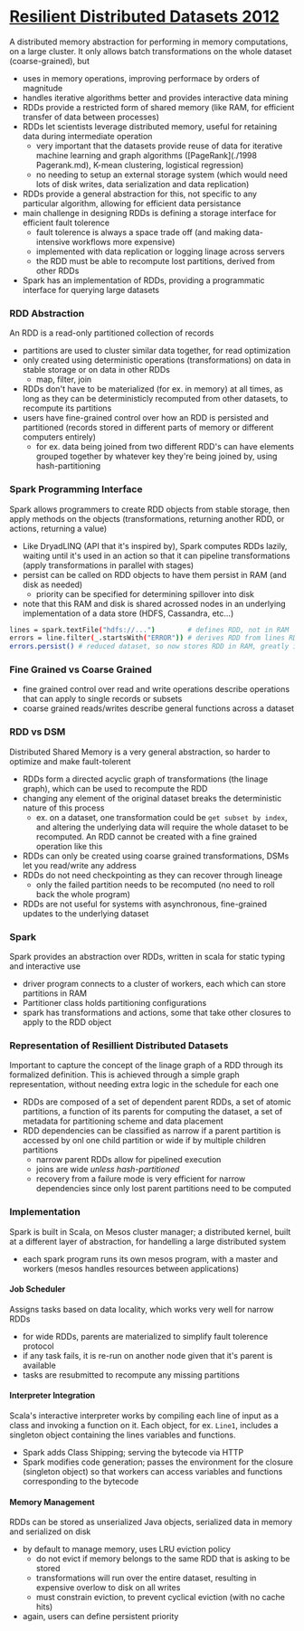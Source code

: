 # [Resilient Distributed Datasets 2012](http://www-bcf.usc.edu/~minlanyu/teach/csci599-fall12/papers/nsdi_spark.pdf)
A distributed memory abstraction for performing in memory computations, on a large cluster. It only allows batch transformations on the whole dataset (coarse-grained), but 
- uses in memory operations, improving performace by orders of magnitude
- handles iterative algorithms better and provides interactive data mining
- RDDs provide a restricted form of shared memory (like RAM, for efficient transfer of data between processes)
- RDDs let scientists leverage distributed memory, useful for retaining data during intermediate operation
  - very important that the datasets provide reuse of data for iterative machine learning and graph algorithms ([PageRank](./1998 Pagerank.md), K-mean clustering, logistical regression)
  - no needing to setup an external storage system (which would need lots of disk writes, data serialization and data replication)
- RDDs provide a general abstraction for this, not specific to any particular algorithm, allowing for efficient data persistance 
- main challenge in designing RDDs is defining a storage interface for efficient fault tolerence
  - fault tolerence is always a space trade off (and making data-intensive workflows more expensive)
  - implemented with data replication or logging linage across servers
  - the RDD must be able to recompute lost partitions, derived from other RDDs
- Spark has an implementation of RDDs, providing a programmatic interface for querying large datasets

### RDD Abstraction
An RDD is a read-only partitioned collection of records
- partitions are used to cluster similar data together, for read optimization
- only created using deterministic operations (transformations) on data in stable storage or on data in other RDDs
  - map, filter, join
- RDDs don't have to be materialized (for ex. in memory) at all times, as long as they can be deterministicly recomputed from other datasets, to recompute its partitions
- users have fine-grained control over how an RDD is persisted and partitioned (records stored in different parts of memory or different computers entirely)
  - for ex. data being joined from two different RDD's can have elements grouped together by whatever key they're being joined by, using hash-partitioning

### Spark Programming Interface
Spark allows programmers to create RDD objects from stable storage, then apply methods on the objects (transformations, returning another RDD, or actions, returning a value)
- Like DryadLINQ (API that it's inspired by), Spark computes RDDs lazily, waiting until it's used in an action so that it can pipeline transformations (apply transformations in parallel with stages)
- persist can be called on RDD objects to have them persist in RAM (and disk as needed)
  - priority can be specified for determining spillover into disk
- note that this RAM and disk is shared acrossed nodes in an underlying implementation of a data store (HDFS, Cassandra, etc...)

```sh
lines = spark.textFile("hdfs://...")        # defines RDD, not in RAM
errors = line.filter(_.startsWith("ERROR")) # derives RDD from lines RDD, not in RAM
errors.persist() # reduced dataset, so now stores RDD in RAM, greatly increasing future computation 
```

### Fine Grained vs Coarse Grained
- fine grained control over read and write operations describe operations that can apply to single records or subsets
- coarse grained reads/writes describe general functions across a dataset

### RDD vs DSM
Distributed Shared Memory is a very general abstraction, so harder to optimize and make fault-tolerent
- RDDs form a directed acyclic graph of transformations (the linage graph), which can be used to recompute the RDD
- changing any element of the original dataset breaks the deterministic nature of this process
  - ex. on a dataset, one transformation could be `get subset by index`, and altering the underlying data will require the whole dataset to be recomputed. An RDD cannot be created with a fine grained operation like this
- RDDs can only be created using coarse grained transformations, DSMs let you read/write any address
- RDDs do not need checkpointing as they can recover through lineage
  - only the failed partition needs to be recomputed (no need to roll back the whole program)
- RDDs are not useful for systems with asynchronous, fine-grained updates to the underlying dataset

### Spark
Spark provides an abstraction over RDDs, written in scala for static typing and interactive use
- driver program connects to a cluster of workers, each which can store partitions in RAM
- Partitioner class holds partitioning configurations
- spark has transformations and actions, some that take other closures to apply to the RDD object

### Representation of Resillient Distributed Datasets
Important to capture the concept of the linage graph of a RDD through its formalized definition. This is achieved through a simple graph representation, without needing extra logic in the schedule for each one 
- RDDs are composed of a set of dependent parent RDDs, a set of atomic partitions, a function of its parents for computing the dataset, a set of metadata for partitioning scheme and data placement
- RDD dependencies can be classified as narrow if a parent partition is accessed by onl one child partition or wide if by multiple children partitions
  - narrow parent RDDs allow for pipelined execution
  - joins are wide *unless hash-partitioned*
  - recovery from a failure mode is very efficient for narrow dependencies since only lost parent partitions need to be computed

### Implementation
Spark is built in Scala, on Mesos cluster manager; a distributed kernel, built at a different layer of abstraction, for handelling a large distributed system
- each spark program runs its own mesos program, with a master and workers (mesos handles resources between applications)

#### Job Scheduler
Assigns tasks based on data locality, which works very well for narrow RDDs
- for wide RDDs, parents are materialized to simplify fault tolerence protocol 
- if any task fails, it is re-run on another node given that it's parent is available
- tasks are resubmitted to recompute any missing partitions

#### Interpreter Integration
Scala's interactive interpreter works by compiling each line of input as a class and invoking a function on it. Each object, for ex. `Line1`, includes a singleton object containing the lines variables and functions.
- Spark adds Class Shipping; serving the bytecode via HTTP
- Spark modifies code generation; passes the environment for the closure (singleton object) so that workers can access variables and functions corresponding to the bytecode

#### Memory Management
RDDs can be stored as unserialized Java objects, serialized data in memory and serialized on disk
- by default to manage memory, uses LRU eviction policy
  - do not evict if memory belongs to the same RDD that is asking to be stored
  - transformations will run over the entire dataset, resulting in expensive overlow to disk on all writes
  - must constrain eviction, to prevent cyclical eviction (with no cache hits)
- again, users can define persistent priority 
